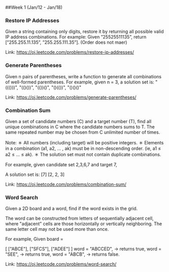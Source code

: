 ##Week 1 (Jan/12 - Jan/18)

### Restore IP Addresses

Given a string containing only digits, restore it by returning all possible valid IP address combinations. For example: Given ”25525511135”,
return [”255.255.11.135”, ”255.255.111.35”]. (Order does not maer)

Link: https://oj.leetcode.com/problems/restore-ip-addresses/

### Generate Parentheses

Given n pairs of parentheses, write a function to generate all combinations of well-formed parentheses.
For example, given n = 3, a solution set is:
"((()))", "(()())", "(())()", "()(())", "()()()"

Link: https://oj.leetcode.com/problems/generate-parentheses/

### Combination Sum

Given a set of candidate numbers (C) and a target number (T), find all unique combinations in C where the candidate numbers sums to T.
The same repeated number may be chosen from C unlimited number of times.

Note:
  ＊ All numbers (including target) will be positive integers.
  ＊ Elements in a combination (a1, a2, … , ak) must be in non-descending order. (ie, a1 ≤ a2 ≤ … ≤ ak).
  ＊ The solution set must not contain duplicate combinations.

For example, given candidate set 2,3,6,7 and target 7,

A solution set is:
[7]
[2, 2, 3]

Link: https://oj.leetcode.com/problems/combination-sum/

### Word Search

Given a 2D board and a word, find if the word exists in the grid.

The word can be constructed from letters of sequentially adjacent cell, where "adjacent" cells are those horizontally or vertically neighboring. The same letter cell may not be used more than once.

For example,
Given board =

[
  ["ABCE"],
  ["SFCS"],
  ["ADEE"]
]
word = "ABCCED", -> returns true,
word = "SEE", -> returns true,
word = "ABCB", -> returns false.

Link: https://oj.leetcode.com/problems/word-search/
